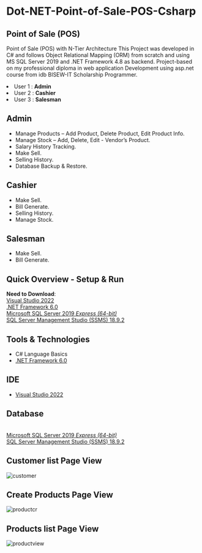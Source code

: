 # Dot-NET-Point-of-Sale-POS-Csharp
##  Point of Sale (POS)
Point of Sale (POS) with N-Tier Architecture This Project was developed in C# and follows Object Relational Mapping (ORM) from scratch and using MS SQL Server 2019 and .NET Framework 4.8 as backend. Project-based on my professional diploma in web application  Development using asp.net course from idb BISEW-IT Scholarship Programmer.
<li>User 1 : <strong>Admin</strong></li>
<li>User 2 : <strong>Cashier</strong></li>
<li>User 3 : <strong>Salesman</strong></li>

## Admin
<ul dir="auto">
<li>Manage Products – Add Product, Delete Product, Edit Product Info.</li>
<li>Manage Stock – Add, Delete, Edit - Vendor’s Product.</li>
<li>Salary History Tracking.</li>
<li>Make Sell.</li>
<li>Selling History.</li>
<li>Database Backup &amp; Restore.</li>
</ul>

## Cashier
<ul dir="auto">
<li>Make Sell.</li>
<li>Bill Generate.</li>
<li>Selling History.</li>
<li>Manage Stock.</li>
</ul>

## Salesman
<ul dir="auto">
<li>Make Sell.</li>
<li>Bill Generate.</li>
</ul>

## Quick Overview - Setup & Run
<p dir="auto"><strong>Need to Download</strong>:<br><a href="https://visualstudio.microsoft.com/downloads/" rel="nofollow">Visual Studio 2022</a>
<br><a href="https://dotnet.microsoft.com/download/dotnet-framework/net48" rel="nofollow">.NET Framework 6.0</a>
<br><a href="https://www.microsoft.com/en-us/sql-server/sql-server-downloads" rel="nofollow">Microsoft SQL Server 2019 <em>Express (64-bit)</em></a>
<br><a href="https://docs.microsoft.com/en-us/sql/ssms/download-sql-server-management-studio-ssms?view=sql-server-ver15" rel="nofollow">SQL Server Management Studio (SSMS) 18.9.2</a></p>

## Tools & Technologies
<ul dir="auto">
<li>C# Language Basics</li>
<li><a href="https://dotnet.microsoft.com/download/dotnet-framework/net48" rel="nofollow">.NET Framework 6.0</a></li>
</ul>

## IDE
<ul dir="auto">
<li><a href="https://visualstudio.microsoft.com/downloads/" rel="nofollow">Visual Studio 2022</a></li>
</ul>

## Database
<br><a href="https://www.microsoft.com/en-us/sql-server/sql-server-downloads" rel="nofollow">Microsoft SQL Server 2019 <em>Express (64-bit)</em></a>
<br><a href="https://docs.microsoft.com/en-us/sql/ssms/download-sql-server-management-studio-ssms?view=sql-server-ver15" rel="nofollow">SQL Server Management Studio (SSMS) 18.9.2</a></p>

## Customer list Page View
![customer](https://github.com/nizambhl2001/MVC-Ajax_ProductManagementSystem/assets/112401451/c4a191e7-b801-4566-9b4c-a9eceb922e6e)

## Create Products Page View
![productcr](https://github.com/nizambhl2001/MVC-Ajax_ProductManagementSystem/assets/112401451/eae10700-02e2-40d6-8e36-d7d6881d24ce)

## Products list Page View
![productview](https://github.com/nizambhl2001/MVC-Ajax_ProductManagementSystem/assets/112401451/3959ac5c-309b-459c-af14-fb307050408e)





